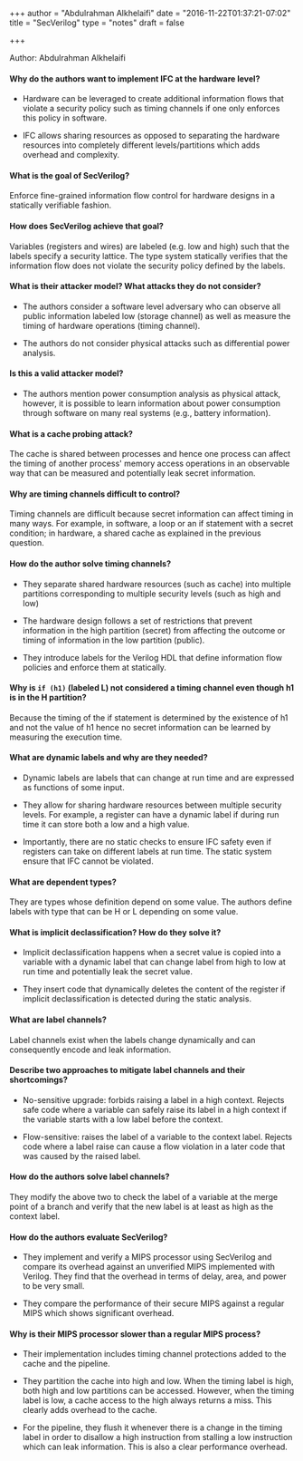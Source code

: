 +++
author = "Abdulrahman Alkhelaifi"
date = "2016-11-22T01:37:21-07:02"
title = "SecVerilog"
type = "notes"
draft = false

+++

Author: Abdulrahman Alkhelaifi

#### Why do the authors want to implement IFC at the hardware level?

- Hardware can be leveraged to create additional information flows that violate
  a security policy such as timing channels if one only enforces this policy in
  software.

- IFC allows sharing resources as opposed to separating the hardware resources
  into completely different levels/partitions which adds overhead and complexity.

#### What is the goal of SecVerilog?

Enforce fine-grained information flow control for hardware designs in a
statically verifiable fashion.

#### How does SecVerilog achieve that goal?

Variables (registers and wires) are labeled (e.g. low and high) such that the
labels specify a security lattice. The type system statically verifies that the
information flow does not violate the security policy defined by the labels.

#### What is their attacker model? What attacks they do not consider?

- The authors consider a software level adversary who can observe all public
  information labeled low (storage channel) as well as measure the timing of
  hardware operations (timing channel).

- The authors do not consider physical attacks such as differential power analysis.

#### Is this a valid attacker model?

- The authors mention power consumption analysis as physical attack, however,
  it is possible to learn information about power consumption through software
  on many real systems (e.g., battery information).

#### What is a cache probing attack?

The cache is shared between processes and hence one process can affect the
timing of another process' memory access operations in an observable way that
can be measured and potentially leak secret information.

#### Why are timing channels difficult to control?

Timing channels are difficult because secret information can affect timing in
many ways. For example, in software, a loop or an if statement with a secret
condition; in hardware, a shared cache as explained in the previous question.

#### How do the author solve timing channels?

- They separate shared hardware resources (such as cache) into multiple
  partitions corresponding to multiple security levels (such as high and low)

- The hardware design follows a set of restrictions that prevent information in
  the high partition (secret) from affecting the outcome or timing of information
  in the low partition (public).

- They introduce labels for the Verilog HDL that define information flow policies
  and enforce them at statically.

#### Why is `if (h1)` (labeled L) not considered a timing channel even though h1 is in the H partition?

Because the timing of the if statement is determined by the existence of h1
and not the value of h1 hence no secret information can be learned by
measuring the execution time.

#### What are dynamic labels and why are they needed?

- Dynamic labels are labels that can change at run time and are expressed as
  functions of some input.

- They allow for sharing hardware resources between multiple security levels.
  For example, a register can have a dynamic label if during run time it can
  store both a low and a high value.

- Importantly, there are no static checks to ensure IFC safety even if
  registers can take on different labels at run time. The static system ensure
  that IFC cannot be violated.

#### What are dependent types?

They are types whose definition depend on some value. The authors define labels
with type that can be H or L depending on some value.

#### What is implicit declassification? How do they solve it?

- Implicit declassification happens when a secret value is copied into a
  variable with a dynamic label that can change label from high to low at
  run time and potentially leak the secret value.

- They insert code that dynamically deletes the content of the register if
  implicit declassification is detected during the static analysis.

#### What are label channels?

Label channels exist when the labels change dynamically and can consequently
encode and leak information.

#### Describe two approaches to mitigate label channels and their shortcomings?

- No-sensitive upgrade: forbids raising a label in a high context. Rejects safe
  code where a variable can safely raise its label in a high context if the
  variable starts with a low label before the context.

- Flow-sensitive: raises the label of a variable to the context label. Rejects
  code where a label raise can cause a flow violation in a later code that
  was caused by the raised label.

#### How do the authors solve label channels?

They modify the above two to check the label of a variable at the merge
point of a branch and verify that the new label is at least as high as the
context label.

#### How do the authors evaluate SecVerilog?

- They implement and verify a MIPS processor using SecVerilog and compare its
  overhead against an unverified MIPS implemented with Verilog. They find that
  the overhead in terms of delay, area, and power to be very small.

- They compare the performance of their secure MIPS against a regular MIPS
  which shows significant overhead.

#### Why is their MIPS processor slower than a regular MIPS process?

- Their implementation includes timing channel protections added to the cache
  and the pipeline.

- They partition the cache into high and low. When the timing label is high,
  both high and low partitions can be accessed. However, when the timing
  label is low, a cache access to the high always returns a miss. This clearly
  adds overhead to the cache.

- For the pipeline, they flush it whenever there is a change in the timing label
  in order to disallow a high instruction from stalling a low instruction
  which can leak information. This is also a clear performance overhead.
